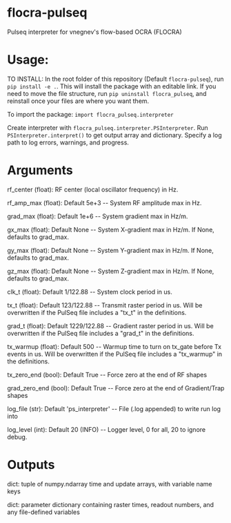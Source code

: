 # flocra-pulseq
Pulseq interpreter for vnegnev's flow-based OCRA (FLOCRA)

# Usage:
TO INSTALL: In the root folder of this repository (Default `flocra-pulseq`), run `pip install -e .`. This will install the package with an editable link. If you need to move the file structure, run `pip uninstall flocra_pulseq`, and reinstall once your files are where you want them.

To import the package: `import flocra_pulseq.interpreter`

Create interpreter with `flocra_pulseq.interpreter.PSInterpreter`. Run `PSInterpreter.interpret()` to get output array and dictionary. Specify a log path to log errors, warnings, and progress.

# Arguments
rf_center (float): RF center (local oscillator frequency) in Hz.

rf_amp_max (float): Default 5e+3 -- System RF amplitude max in Hz.

grad_max (float): Default 1e+6 -- System gradient max in Hz/m.

gx_max (float): Default None -- System X-gradient max in Hz/m. If None, defaults to grad_max.

gy_max (float): Default None -- System Y-gradient max in Hz/m. If None, defaults to grad_max.

gz_max (float): Default None -- System Z-gradient max in Hz/m. If None, defaults to grad_max.

clk_t (float): Default 1/122.88 -- System clock period in us.

tx_t (float): Default 123/122.88 -- Transmit raster period in us. Will be overwritten if the PulSeq file includes a "tx_t" in the definitions.

grad_t (float): Default 1229/122.88 -- Gradient raster period in us. Will be overwritten if the PulSeq file includes a "grad_t" in the definitions.

tx_warmup (float): Default 500 -- Warmup time to turn on tx_gate before Tx events in us. Will be overwritten if the PulSeq file includes a "tx_warmup" in the definitions.

tx_zero_end (bool): Default True -- Force zero at the end of RF shapes

grad_zero_end (bool): Default True -- Force zero at the end of Gradient/Trap shapes

log_file (str): Default 'ps_interpreter' -- File (.log appended) to write run log into

log_level (int): Default 20 (INFO) -- Logger level, 0 for all, 20 to ignore debug.

# Outputs
dict: tuple of numpy.ndarray time and update arrays, with variable name keys

dict: parameter dictionary containing raster times, readout numbers, and any file-defined variables

